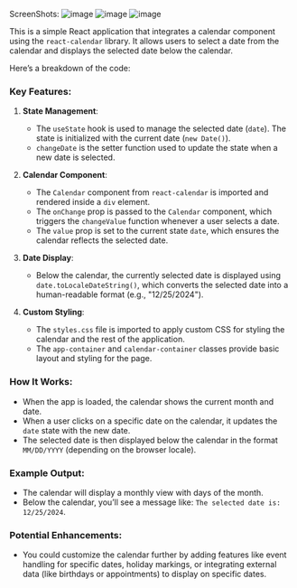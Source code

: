 ScreenShots:
![image](https://github.com/user-attachments/assets/a05ad162-f779-4795-8673-ee455c95c35c)
![image](https://github.com/user-attachments/assets/d5df78c9-43d4-4b65-b804-266db72e607c)
![image](https://github.com/user-attachments/assets/83a9f99f-842b-4ff6-b905-6b99861f62ec)





This is a simple React application that integrates a calendar component using the `react-calendar` library. It allows users to select a date from the calendar and displays the selected date below the calendar. 

Here’s a breakdown of the code:

### Key Features:
1. **State Management**:
   - The `useState` hook is used to manage the selected date (`date`). The state is initialized with the current date (`new Date()`).
   - `changeDate` is the setter function used to update the state when a new date is selected.

2. **Calendar Component**:
   - The `Calendar` component from `react-calendar` is imported and rendered inside a `div` element.
   - The `onChange` prop is passed to the `Calendar` component, which triggers the `changeValue` function whenever a user selects a date.
   - The `value` prop is set to the current state `date`, which ensures the calendar reflects the selected date.

3. **Date Display**:
   - Below the calendar, the currently selected date is displayed using `date.toLocaleDateString()`, which converts the selected date into a human-readable format (e.g., "12/25/2024").

4. **Custom Styling**:
   - The `styles.css` file is imported to apply custom CSS for styling the calendar and the rest of the application.
   - The `app-container` and `calendar-container` classes provide basic layout and styling for the page.

### How It Works:
- When the app is loaded, the calendar shows the current month and date.
- When a user clicks on a specific date on the calendar, it updates the `date` state with the new date.
- The selected date is then displayed below the calendar in the format `MM/DD/YYYY` (depending on the browser locale).

### Example Output:
- The calendar will display a monthly view with days of the month.
- Below the calendar, you’ll see a message like: `The selected date is: 12/25/2024`.

### Potential Enhancements:
- You could customize the calendar further by adding features like event handling for specific dates, holiday markings, or integrating external data (like birthdays or appointments) to display on specific dates.
